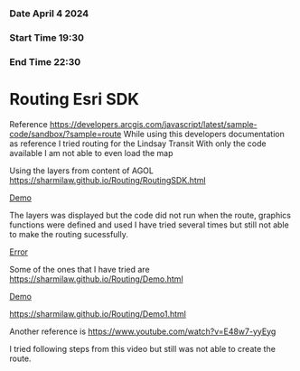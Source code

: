 ### Date April 4 2024
### Start Time 19:30
### End Time 22:30 

# Routing Esri SDK
Reference 
https://developers.arcgis.com/javascript/latest/sample-code/sandbox/?sample=route
While using this developers documentation as reference I tried routing for the Lindsay Transit
With only the code available I am not able to even load the map

Using the layers from content of AGOL
https://sharmilaw.github.io/Routing/RoutingSDK.html

[Demo](./images/GetImage41.png)

The layers was displayed but the code did not run when the route, graphics functions were defined and used
I have tried several times but still not able to make the routing sucessfully. 

[Error](./images/GetImage42.png)

Some of the ones that I have tried are 
https://sharmilaw.github.io/Routing/Demo.html

[Demo](./images/GetImage40.png)

https://sharmilaw.github.io/Routing/Demo1.html

Another reference is 
https://www.youtube.com/watch?v=E48w7-yyEyg

I tried following steps from this video but still was not able to create the route.  
